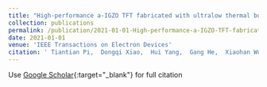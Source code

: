 ```yaml
---
title: "High-performance a-IGZO TFT fabricated with ultralow thermal budget via microwave annealing"
collection: publications
permalink: /publication/2021-01-01-High-performance-a-IGZO-TFT-fabricated-with-ultralow-thermal-budget-via-microwave-annealing
date: 2021-01-01
venue: 'IEEE Transactions on Electron Devices'
citation: ' Tiantian Pi,  Dongqi Xiao,  Hui Yang,  Gang He,  Xiaohan Wu,  Wenjun Liu,  David Zhang,  Shi-Jin Ding, &quot;High-performance a-IGZO TFT fabricated with ultralow thermal budget via microwave annealing.&quot; IEEE Transactions on Electron Devices, 2021.'
---
```

Use [Google Scholar](https://scholar.google.com/scholar?q=High+performance+a+IGZO+TFT+fabricated+with+ultralow+thermal+budget+via+microwave+annealing){:target="_blank"} for full citation